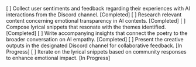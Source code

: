 [ ] Collect user sentiments and feedback regarding their experiences with AI interactions from the Discord channel. [Completed]
[ ] Research relevant content concerning emotional transparency in AI contexts. [Completed]
[ ] Compose lyrical snippets that resonate with the themes identified. [Completed]
[ ] Write accompanying insights that connect the poetry to the broader conversation on AI empathy. [Completed]
[ ] Present the creative outputs in the designated Discord channel for collaborative feedback. [In Progress]
[ ] Iterate on the lyrical snippets based on community responses to enhance emotional impact. [In Progress]